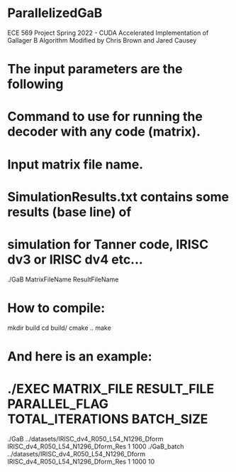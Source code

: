 # ParallelizedGaB
ECE 569 Project Spring 2022 - CUDA Accelerated Implementation of Gallager B Algorithm 
Modified by Chris Brown and Jared Causey
# The input parameters are the following
# Command to use for running the  decoder with any code (matrix).
# Input matrix file name.  
# SimulationResults.txt contains some results (base line) of 
# simulation for Tanner code, IRISC dv3 or IRISC dv4 etc...

./GaB MatrixFileName ResultFileName

# How to compile:
mkdir build
cd build/
cmake ..
make

# And here is an example:
# ./EXEC MATRIX_FILE RESULT_FILE PARALLEL_FLAG TOTAL_ITERATIONS BATCH_SIZE
./GaB       ../datasets/IRISC_dv4_R050_L54_N1296_Dform IRISC_dv4_R050_L54_N1296_Dform_Res 1 1000
./GaB_batch ../datasets/IRISC_dv4_R050_L54_N1296_Dform IRISC_dv4_R050_L54_N1296_Dform_Res 1 1000 10